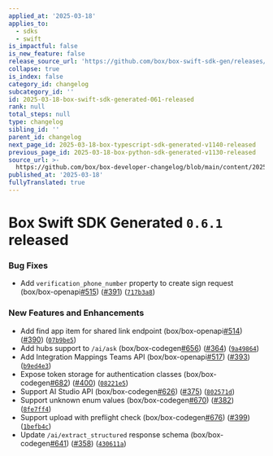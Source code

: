 ```yaml
---
applied_at: '2025-03-18'
applies_to:
  - sdks
  - swift
is_impactful: false
is_new_feature: false
release_source_url: 'https://github.com/box/box-swift-sdk-gen/releases/tag/0.6.1'
collapse: true
is_index: false
category_id: changelog
subcategory_id: ''
id: 2025-03-18-box-swift-sdk-generated-061-released
rank: null
total_steps: null
type: changelog
sibling_id: ''
parent_id: changelog
next_page_id: 2025-03-18-box-typescript-sdk-generated-v1140-released
previous_page_id: 2025-03-18-box-python-sdk-generated-v1130-released
source_url: >-
  https://github.com/box/box-developer-changelog/blob/main/content/2025/03-18-box-swift-sdk-generated-061-released.md
published_at: '2025-03-18'
fullyTranslated: true
---
```

# Box Swift SDK Generated `0.6.1` released

### Bug Fixes

* Add `verification_phone_number` property to create sign request (box/box-openapi[#515][1]) ([#391][2]) ([`717b3a8`][3])

### New Features and Enhancements

* Add find app item for shared link endpoint (box/box-openapi[#514][4]) ([#390][5]) ([`07b9be5`][6])
* Add hubs support to `/ai/ask` (box/box-codegen[#656][7]) ([#364][8]) ([`9a49864`][9])
* Add Integration Mappings Teams API (box/box-openapi[#517][10]) ([#393][11]) ([`b9ed4e3`][12])
* Expose token storage for authentication classes (box/box-codegen[#682][13]) ([#400][14]) ([`08221e5`][15])
* Support AI Studio API (box/box-codegen[#626][16]) ([#375][17]) ([`802571d`][18])
* Support unknown enum values (box/box-codegen[#670][19]) ([#382][20]) ([`8fe7ff4`][21])
* Support upload with preflight check (box/box-codegen[#676][22]) ([#399][23]) ([`1befb4c`][24])
* Update `/ai/extract_structured` response schema (box/box-codegen[#641][25]) ([#358][26]) ([`430611a`][27])

[1]: https://github.com/box/box-swift-sdk-gen/issues/515

[2]: https://github.com/box/box-swift-sdk-gen/issues/391

[3]: https://github.com/box/box-swift-sdk-gen/commit/717b3a8b285dfab92a9446cbd84443caa8dde148

[4]: https://github.com/box/box-swift-sdk-gen/issues/514

[5]: https://github.com/box/box-swift-sdk-gen/issues/390

[6]: https://github.com/box/box-swift-sdk-gen/commit/07b9be5d523f3d3fb89bdbb240e4ca9628a3736d

[7]: https://github.com/box/box-swift-sdk-gen/issues/656

[8]: https://github.com/box/box-swift-sdk-gen/issues/364

[9]: https://github.com/box/box-swift-sdk-gen/commit/9a4986499eaefffdb4f2593968d59eaf030f516f

[10]: https://github.com/box/box-swift-sdk-gen/issues/517

[11]: https://github.com/box/box-swift-sdk-gen/issues/393

[12]: https://github.com/box/box-swift-sdk-gen/commit/b9ed4e35d17f85c1d2bc2a4e9e148ae009551348

[13]: https://github.com/box/box-swift-sdk-gen/issues/682

[14]: https://github.com/box/box-swift-sdk-gen/issues/400

[15]: https://github.com/box/box-swift-sdk-gen/commit/08221e59cabc4042ea1d43bf578c2069ad66b444

[16]: https://github.com/box/box-swift-sdk-gen/issues/626

[17]: https://github.com/box/box-swift-sdk-gen/issues/375

[18]: https://github.com/box/box-swift-sdk-gen/commit/802571dd34977ae2ebf674dbdddd3e140829b819

[19]: https://github.com/box/box-swift-sdk-gen/issues/670

[20]: https://github.com/box/box-swift-sdk-gen/issues/382

[21]: https://github.com/box/box-swift-sdk-gen/commit/8fe7ff45fa4e45f743acd4450270d945b0afd393

[22]: https://github.com/box/box-swift-sdk-gen/issues/676

[23]: https://github.com/box/box-swift-sdk-gen/issues/399

[24]: https://github.com/box/box-swift-sdk-gen/commit/1befb4c1b4898375ea3ab353c7149fd10adc1f17

[25]: https://github.com/box/box-swift-sdk-gen/issues/641

[26]: https://github.com/box/box-swift-sdk-gen/issues/358

[27]: https://github.com/box/box-swift-sdk-gen/commit/430611a0036258d5f3ff8e1c6de0b833255ce0ed

